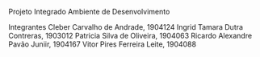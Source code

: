 Projeto Integrado Ambiente de Desenvolvimento

Integrantes
Cleber Carvalho de Andrade, 1904124
Ingrid Tamara Dutra Contreras, 1903012
Patricia Silva de Oliveira, 1904063
Ricardo Alexandre Pavão Juniir, 1904167
Vitor Pires Ferreira Leite, 1904088
